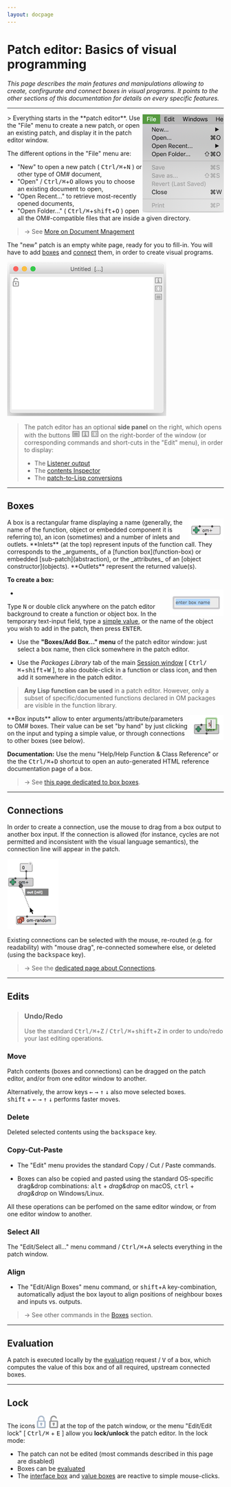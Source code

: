 ```yaml
---
layout: docpage
---
```


# Patch editor: Basics of visual programming
 
_This page describes the main features and manipulations allowing to create, confirgurate and connect boxes in visual programs. It points to the other sections of this documentation for details on every specific features._

------


<img src="./images/file-menu.png" align="right"> 
> Everything starts in the **patch editor**. Use the "File" menu to create a new patch, or open an existing patch, and display it in the patch editor window.

The different options in the "File" menu are:

- "New" to open a new patch ( <kbd>Ctrl/⌘</kbd>+<kbd>N</kbd> ) or other type of OM# document,
- "Open" / <kbd>Ctrl/⌘</kbd>+<kbd>O</kbd> allows you to choose an existing document to open,
- "Open Recent..." to retrieve most-recently opened documents,
- "Open Folder..." ( <kbd>Ctrl/⌘</kbd>+<kbd>shift</kbd>+<kbd>O</kbd> ) open all the OM#-compatible files that are inside a given directory.

> &rarr; See [More on Document Mnagement](doc-management)

The "new" patch is an empty white page, ready for you to fill-in. 
You will have to add [boxes](#boxes) and [connect](#connections) them, in order to create visual programs.

<img src="./images/new-patch.png"> 

> The patch editor has an optional **side panel** on the right, which opens with the buttons <img src="./images/patch-button-listener.png" class="embedded"> <img src="./images/patch-button-i.png" class="embedded"> <img src="./images/patch-button-lisp.png" class="embedded"> on the right-border of the window (or corresponding commands and short-cuts in the "Edit" menu), in order to display:
> - The [Listener output](listener)
> - The [contents Inspector](inspector)
> - The [patch-to-Lisp conversions](lisp)  

------

## Boxes

<img src="./images/om+.png" align="right">
A box is a rectangular frame displaying a name (generally, the name of the function, object or embedded component it is referring to), an icon (sometimes) and a number of inlets and outlets.
**Inlets** (at the top) represent inputs of the function call. They corresponds to the _arguments_ of a [function box](function-box) or embedded [sub-patch](abstraction), or the _attributes_ of an [object constructor](objects).
**Outlets** represent the returned value(s).


**To create a box:**

- <img src="./images/new-box.png" align="right">
 Type <kbd>N</kbd> or double click anywhere on the patch editor background to create a function or object box. 
In the temporary text-input field, type a [simple value](value-box), or the name of the object you wish to add in the patch, then press <kbd>ENTER</kbd>.


- Use the **"Boxes/Add Box..." menu** of the patch editor window: just select a box name, then click somewhere in the patch editor.

- Use the _Packages Library_ tab of the main [Session window](session) [ <kbd>Ctrl/⌘</kbd>+<kbd>shift</kbd>+<kbd>W</kbd> ], to also double-click in a function or class icon, and then add it somewhere in the patch editor. 


> **Any Lisp function can be used** in a patch editor. 
However, only a subset of specific/documented functions declared in OM packages are visible in the function library.  


<img src="./images/input-set-value.png" align="right"> 
**Box inputs** allow to enter arguments/attribute/parameters to OM# boxes. 
Their value can be set "by hand" by just clicking on the input and typing a simple value, or through connections to other boxes (see below).

**Documentation:** 
Use the menu "Help/Help Function & Class Reference" or the the <kbd>Ctrl/⌘</kbd>+<kbd>D</kbd> shortcut to open an auto-generated HTML reference documentation page of a box.


> &rarr; See [this page dedicated to box boxes](box).



------

## Connections

In order to create a connection, use the mouse to drag from a box output to another box input.
If the connection is allowed (for instance, cycles are not permitted and inconsistent with the visual language semantics), the connection line will appear in the patch.

<img src="./images/connection.png"> 

Existing connections can be selected with the mouse, re-routed (e.g. for readability) with "mouse drag", re-connected somewhere else, or deleted (using the <kbd>backspace</kbd> key).

> &rarr; See the [dedicated page about Connections](connections). 


------

## Edits

> ### Undo/Redo
>
> Use the standard <kbd>Ctrl/⌘</kbd>+<kbd>Z</kbd> / <kbd>Ctrl/⌘</kbd>+<kbd>shift</kbd>+<kbd>Z</kbd> in order to undo/redo your last editing operations.


### Move

Patch contents (boxes and connections) can be dragged on the patch editor, and/or from one editor window to another.

Alternatively, the arrow keys <kbd>←</kbd> <kbd>→</kbd> <kbd>↑</kbd> <kbd>↓</kbd> also move selected boxes.     
<kbd>shift</kbd> + <kbd>←</kbd> <kbd>→</kbd> <kbd>↑</kbd> <kbd>↓</kbd> performs faster moves.

### Delete

Deleted selected contents using the <kbd>backspace</kbd> key.


### Copy-Cut-Paste

- The "Edit" menu provides the standard Copy / Cut / Paste commands.

- Boxes can also be copied and pasted using the standard OS-specific drag&drop combinations: <kbd>alt</kbd> + _drag&drop_ on macOS, <kbd>ctrl</kbd> + _drag&drop_ on Windows/Linux.

All these operations can be perfomed on the same editor window, or from one editor window to another.

### Select All

The "Edit/Select all..." menu command / <kbd>Ctrl/⌘</kbd>+<kbd>A</kbd> selects everything in the patch window.

### Align

- The "Edit/Align Boxes" menu command, or <kbd>shift</kbd>+<kbd>A</kbd> key-combination,  automatically adjust the box layout to align positions of neighbour boxes and inputs vs. outputs. 

> &rarr; See other commands in the [Boxes](box) section.


------

## Evaluation

A patch is executed locally by the [evaluation](eval) request / <kbd>V</kbd> of a box, which computes the value of this box and of all required, upstream connected boxes.

------

## Lock 
The icons  <img src="./images/lock-icon.png" width="50px"> at the top of the patch window, or the menu "Edit/Edit lock" [ <kbd>Ctrl/⌘</kbd> + <kbd>E</kbd> ] allow you **lock/unlock** the patch editor.
In the lock mode:
- The patch can not be edited (most commands described in this page are disabled)
- Boxes can be [evaluated](eval)
- The [interface box](interface-boxes) and [value boxes](value-box) are reactive to simple mouse-clicks.








